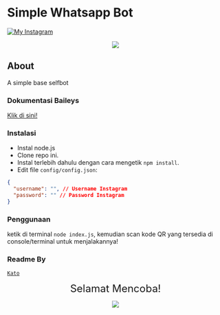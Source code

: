 # Simple Whatsapp Bot

[![My Instagram](https://img.shields.io/badge/My%20Instagram-@lindoww.8-green)](https://www.instagram.com/lindoww.8)


<p align="center"><img src="https://i.pinimg.com/originals/3c/37/9e/3c379e30fdf69c7ab688e596c873bf2c.png" /></p>

## About

A simple base selfbot

### Dokumentasi Baileys

[Klik di sini!](https://adiwajshing.github.io/Baileys/)

### Instalasi

- Instal node.js
- Clone repo ini.
- Instal terlebih dahulu dengan cara mengetik `npm install`.<br>
- Edit file `config/config.json`:

```json
{
  "username": "", // Username Instagram
  "password": "" // Password Instagram
}
```

### Penggunaan

ketik di terminal `node index.js`, kemudian scan kode QR yang tersedia di console/terminal untuk menjalakannya!

### Readme By

[`Kato`](https://github.com/KatowProject)

<p align="center"><font size = "5">Selamat Mencoba! </font><br></p>
<p align="center"><img src="https://cdn.discordapp.com/attachments/519859252966457369/735280356441456641/4c64e343e788251fb15dac0f4c557337.gif" /></p>
